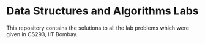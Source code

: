 # Data Structures and Algorithms Labs
This repository contains the solutions to all the lab problems which were given in CS293, IIT Bombay.
